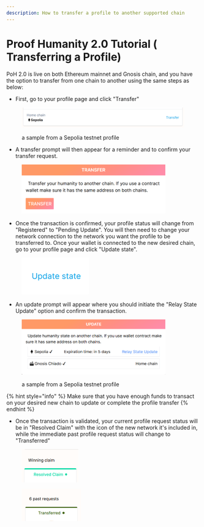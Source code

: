 ```yaml
---
description: How to transfer a profile to another supported chain
---
```


# Proof Humanity 2.0 Tutorial ( Transferring a Profile)

PoH 2.0 is live on both Ethereum mainnet and Gnosis chain, and you have the option to transfer from one chain to another using the same steps as below:

* First, go to your profile page and click "Transfer"&#x20;

<figure><img src="../../.gitbook/assets/Transfer.png" alt=""><figcaption><p>a sample from a Sepolia testnet profile</p></figcaption></figure>

* A transfer prompt will then appear for a reminder and to confirm your transfer request.

<figure><img src="../../.gitbook/assets/Transfer prompt.png" alt="" width="375"><figcaption></figcaption></figure>

* Once the transaction is confirmed, your profile status will change from "Registered" to "Pending Update". You will then need to change your network connection to the network you want the profile to be transferred to. Once your wallet is connected to the new desired chain, go to your profile page and click "Update state".&#x20;

<figure><img src="../../.gitbook/assets/Update state.png" alt=""><figcaption></figcaption></figure>

* An update prompt will appear where you should initiate the "Relay State Update" option and confirm the transaction.

<figure><img src="../../.gitbook/assets/relay state update.png" alt="" width="375"><figcaption><p>a sample from a Sepolia testnet profile</p></figcaption></figure>

{% hint style="info" %}
Make sure that you have enough funds to transact on your desired new chain to update or complete the profile transfer
{% endhint %}

* Once the transaction is validated, your current profile request status will be in "Resolved Claim" with the icon of the new network it's included in, while the immediate past profile request status will change to "Transferred"

<div>

<figure><img src="../../.gitbook/assets/winning claim after xfer.png" alt="" width="148"><figcaption></figcaption></figure>

 

<figure><img src="../../.gitbook/assets/past transferred (1).png" alt="" width="155"><figcaption></figcaption></figure>

</div>

